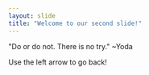 ```yaml
---
layout: slide
title: "Welcome to our second slide!"
---
```

"Do or do not. There is no try."
~Yoda

Use the left arrow to go back!
